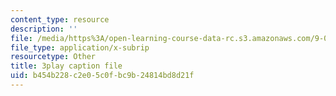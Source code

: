 ```yaml
---
content_type: resource
description: ''
file: /media/https%3A/open-learning-course-data-rc.s3.amazonaws.com/9-00sc-introduction-to-psychology-fall-2011/b454b228c2e05c0fbc9b24814bd8d21f_Qw4SkvZ03cc.vtt
file_type: application/x-subrip
resourcetype: Other
title: 3play caption file
uid: b454b228-c2e0-5c0f-bc9b-24814bd8d21f
---
```

